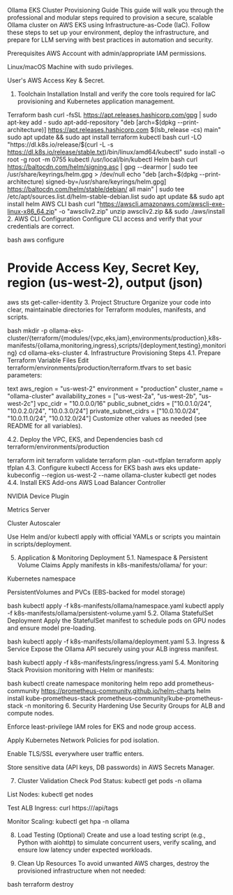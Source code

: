 Ollama EKS Cluster Provisioning Guide
This guide will walk you through the professional and modular steps required to provision a secure, scalable Ollama cluster on AWS EKS using Infrastructure-as-Code (IaC). Follow these steps to set up your environment, deploy the infrastructure, and prepare for LLM serving with best practices in automation and security.

Prerequisites
AWS Account with admin/appropriate IAM permissions.

Linux/macOS Machine with sudo privileges.

User's AWS Access Key & Secret.

1. Toolchain Installation
Install and verify the core tools required for IaC provisioning and Kubernetes application management.

Terraform
bash
curl -fsSL https://apt.releases.hashicorp.com/gpg | sudo apt-key add -
sudo apt-add-repository "deb [arch=$(dpkg --print-architecture)] https://apt.releases.hashicorp.com $(lsb_release -cs) main"
sudo apt update && sudo apt install terraform
kubectl
bash
curl -LO "https://dl.k8s.io/release/$(curl -L -s https://dl.k8s.io/release/stable.txt)/bin/linux/amd64/kubectl"
sudo install -o root -g root -m 0755 kubectl /usr/local/bin/kubectl
Helm
bash
curl https://baltocdn.com/helm/signing.asc | gpg --dearmor | sudo tee /usr/share/keyrings/helm.gpg > /dev/null
echo "deb [arch=$(dpkg --print-architecture) signed-by=/usr/share/keyrings/helm.gpg] https://baltocdn.com/helm/stable/debian/ all main" | sudo tee /etc/apt/sources.list.d/helm-stable-debian.list
sudo apt update && sudo apt install helm
AWS CLI
bash
curl "https://awscli.amazonaws.com/awscli-exe-linux-x86_64.zip" -o "awscliv2.zip"
unzip awscliv2.zip && sudo ./aws/install
2. AWS CLI Configuration
Configure CLI access and verify that your credentials are correct.

bash
aws configure
# Provide Access Key, Secret Key, region (us-west-2), output (json)
aws sts get-caller-identity
3. Project Structure
Organize your code into clear, maintainable directories for Terraform modules, manifests, and scripts.

bash
mkdir -p ollama-eks-cluster/{terraform/{modules/{vpc,eks,iam},environments/production},k8s-manifests/{ollama,monitoring,ingress},scripts/{deployment,testing},monitoring}
cd ollama-eks-cluster
4. Infrastructure Provisioning Steps
4.1. Prepare Terraform Variable Files
Edit terraform/environments/production/terraform.tfvars to set basic parameters:

text
aws_region         = "us-west-2"
environment        = "production"
cluster_name       = "ollama-cluster"
availability_zones = ["us-west-2a", "us-west-2b", "us-west-2c"]
vpc_cidr           = "10.0.0.0/16"
public_subnet_cidrs  = ["10.0.1.0/24", "10.0.2.0/24", "10.0.3.0/24"]
private_subnet_cidrs = ["10.0.10.0/24", "10.0.11.0/24", "10.0.12.0/24"]
Customize other values as needed (see README for all variables).

4.2. Deploy the VPC, EKS, and Dependencies
bash
cd terraform/environments/production

terraform init
terraform validate
terraform plan -out=tfplan
terraform apply tfplan
4.3. Configure kubectl Access for EKS
bash
aws eks update-kubeconfig --region us-west-2 --name ollama-cluster
kubectl get nodes
4.4. Install EKS Add-ons
AWS Load Balancer Controller

NVIDIA Device Plugin

Metrics Server

Cluster Autoscaler

Use Helm and/or kubectl apply with official YAMLs or scripts you maintain in scripts/deployment.

5. Application & Monitoring Deployment
5.1. Namespace & Persistent Volume Claims
Apply manifests in k8s-manifests/ollama/ for your:

Kubernetes namespace

PersistentVolumes and PVCs (EBS-backed for model storage)

bash
kubectl apply -f k8s-manifests/ollama/namespace.yaml
kubectl apply -f k8s-manifests/ollama/persistent-volume.yaml
5.2. Ollama StatefulSet Deployment
Apply the StatefulSet manifest to schedule pods on GPU nodes and ensure model pre-loading.

bash
kubectl apply -f k8s-manifests/ollama/deployment.yaml
5.3. Ingress & Service
Expose the Ollama API securely using your ALB ingress manifest.

bash
kubectl apply -f k8s-manifests/ingress/ingress.yaml
5.4. Monitoring Stack
Provision monitoring with Helm or manifests:

bash
kubectl create namespace monitoring
helm repo add prometheus-community https://prometheus-community.github.io/helm-charts
helm install kube-prometheus-stack prometheus-community/kube-prometheus-stack -n monitoring
6. Security Hardening
Use Security Groups for ALB and compute nodes.

Enforce least-privilege IAM roles for EKS and node group access.

Apply Kubernetes Network Policies for pod isolation.

Enable TLS/SSL everywhere user traffic enters.

Store sensitive data (API keys, DB passwords) in AWS Secrets Manager.

7. Cluster Validation
Check Pod Status:
kubectl get pods -n ollama

List Nodes:
kubectl get nodes

Test ALB Ingress:
curl https://<your-alb-dns>/api/tags

Monitor Scaling:
kubectl get hpa -n ollama

8. Load Testing (Optional)
Create and use a load testing script (e.g., Python with aiohttp) to simulate concurrent users, verify scaling, and ensure low latency under expected workloads.

9. Clean Up Resources
To avoid unwanted AWS charges, destroy the provisioned infrastructure when not needed:

bash
terraform destroy
